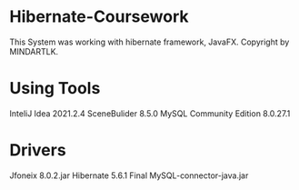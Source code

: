 # Hibernate-Coursework

This System was working with hibernate framework, JavaFX. Copyright by MINDARTLK.

# Using Tools
InteliJ Idea 2021.2.4
SceneBulider 8.5.0
MySQL Community Edition 8.0.27.1

# Drivers
Jfoneix 8.0.2.jar
Hibernate 5.6.1 Final
MySQL-connector-java.jar
